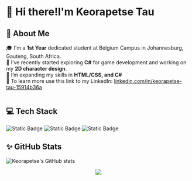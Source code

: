 # 👋 Hi there!I'm Keorapetse Tau

## 🚀 About Me
🎓 I'm a **1st Year** dedicated student at Belgium Campus in Johannesburg, Gauteng, South Africa.<br> 
🧠 I’ve recently started exploring **C#** for game development and working on my **2D character design**.<br>
🌱 I’m expanding my skills in **HTML/CSS, and C#** <br>
💼 To learn more use this link to my LinkedIn: [linkedin.com/in/keorapetse-tau-15914b36a](https://www.linkedin.com/in/keorapetse-tau-15914b36a)

<img scr= https://github.com/Keorapetse004/Keorapetse/blob/b2e546455f4ef63950107a81359295549a56f9a3/slim-jim-_dribbble_-_800x600_.gif>

## 💻 Tech Stack
![Static Badge](https://img.shields.io/badge/HTML5-orange)
![Static Badge](https://img.shields.io/badge/Css-blue)
![Static Badge](https://img.shields.io/badge/C%23-purple)


## ✨ GitHub Stats<br> 
  
![Keorapetse's GitHub stats](https://github-readme-stats.vercel.app/api?username=Keorapetse004&show_icons=true&theme=dracula)

<p align="center">
  <img src="https://profile-counter.glitch.me/Keorapetse004/count.svg"/>
</p>

